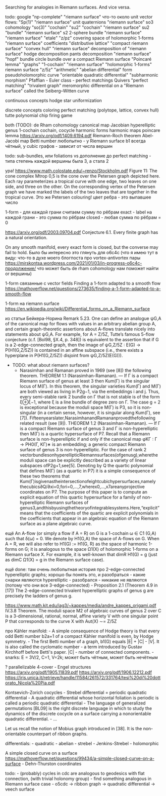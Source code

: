Searching for analogies in Riemann surfaces. And vice versa.


todo: google
    "np-complete" "riemann surface"
    что-то около unit vector flows:
        "Sp(1)" "riemann surface"
        unit quaternions "riemann surface"
        so3 cohomology
        "so(3)" "cochain"
        "su2" "cochain" "riemann surface"
        su2 "bundle" "riemann surface"
        s2 2-sphere bundle "riemann surface"
    "riemann surface" "etale" "z/pz" covering
    space of holomorphic 1-forms "riemann surface" coefficients
    "distributive lattice" "compact riemann surface"
    "convex hull" "riemann surface"
    decomposition of "riemann surface"
        hodge decomposition
        pants decomposition
    "riemann surface" "hopf" bundle
    circle bundle over a compact Riemann surface
    "Poincaré lemma" "graphs"
    "1-cochain" "riemann surface"
    "holomorphic 1-forms" riemann surface "z/5z"
    "arithmetic" "abelian differential" form
    pseudoholomorphic curve
    "orientable quadratic differential"
    "subharmonic morphism"
    Pfaffian
        - Euler class
        - perfect matchings
    Quivers "perfect matching" "trivalent graph"
    meromorphic differential on a "Riemann surface" called the Seiberg–Witten curve


continuous concepts
    hodge star
    uniformization

discrete concepts
    coloring
    perfect matching (polytope, lattice, convex hull)
    tutte polynomial
    chip firing game

both (TODO):
    de Rham cohomology
    canonical map
    Jacobian
    hyperelliptic
    genus
    1-cochain
    cochain, cocycle
    harmonic forms
    harmonic maps
    poincare lemma
        https://arxiv.org/pdf/1409.6194.pdf
    Riemann-Roch theorem
    Abel-Jacobi map
    Betti number
        любопытно - у Riemann surface b1 всегда чётный, у cubic графов - зависит от числа вершин



todo:
    sub-bundles, или foliations
    vs
    дополнение до perfect matching - типа степень каждой вершины была 3, а стала 2


ура!
https://www.math.colostate.edu/~renzo/Stockholm.pdf
Figure 11: The cone complex Mtrop
0,5
is the cone over the Petersen graph
depicted here. Each ray parameterizes a tropical curve with one edge, two
leaves on one side, and three on the other. On the corresponding vertex
of the Petersen graph we have marked the labels of the two leaves that are
together in the tropical curve.
Это же Petersen colouring! цвет ребра - это выпавшее число


1-form - для каждой грани считаем сумму по рёбрам
exact - label на каждой грани - это сумма по рёбрам
closed - любая сумма по рёбрам = 0

https://arxiv.org/pdf/2003.09704.pdf
Conjecture 6.1. Every finite graph has a natural orientation.

On any smooth manifold, every exact form is closed, but the converse may fail to hold.
Было бы интересно это глянуть для o6c4c (что я имею тут в виду: что-то в духе моего блогпоста про vortex-antivortex пары https://mirskontsa.wordpress.com/2021/01/03/in-progress-o6c4c-продолжение/ что может быть de rham cohomology нам поможет найти or вершины)

1-form связанные с vector fields
Finding a 1-form adapted to a smooth flow
https://mathoverflow.net/questions/273635/finding-a-1-form-adapted-to-a-smooth-flow

1-form на riemann surface
https://en.wikipedia.org/wiki/Differential_forms_on_a_Riemann_surface

из статьи Бейкера-Норина
Remark 5.23. One can define an analogue ψG,A of the canonical map for flows with values in an arbitrary abelian group A, and certain graph-theoretic assertions about A-flows translate nicely into statements about ψG,A.
For example, for A = Z/5Z, Tutte’s famous 5-flow conjecture (c.f. [Bol98, §X.4, p. 348]) is equivalent to the assertion that
    if G is a 2-edge-connected graph,
    then the image of ψG,Z/5Z : E(G) → P(H1(G,Z/5Z)) is contained in an affine subspace
    (i.e., there exists a hyperplane in P(H1(G,Z/5Z)) disjoint from ψG,Z/5Z(E(G))).
- TODO: what about riemann surfaces?
    - Narasimhan and Ramanan proved in 1969 (see [8]) the following theorem.
        THEOREM 1.1 (Narasimhan-Ramanan). — If Γ is a compact Riemann surface of genus at least 3 then Kum(Γ) is the singular locus of M(Γ).
        In this theorem, the singular varieties Kum(Γ) and M(Γ) are both viewed as living in P2g−1, via the embeddings i and j. Thus, every semi-stable rank 2 bundle on Γ that is not stable is of the form ξ⊕ξ−1, where ξ is a line bundle of degree zero on Γ. The case g = 2 is exceptional because the moduli space M(Γ) is P3, so it is non-singular (in a certain sense, however, it is singular along Kum(Γ), see [7]).
        Fifteenyearslater,NarasimhanandRamananprovedthefollowing related result (see [9]).
        THEOREM 1.2 (Narasimhan-Ramanan). — If Γ is a compact Riemann surface of genus 3 and Γ is non-hyperelliptic then M(Γ) is a quartic hypersurface of P7.
        Recall that a Riemann surface is non-hyperelliptic if and only if the canonical map φKΓ : Γ → PH0(Γ, KΓ)∗ is an embedding; a generic compact Riemann surface of genus 3 is non-hyperelliptic. For the case of rank 2 vectorbundlesonhyperellipticRiemannsurfaces(ofgenusg),wherethe moduli space can be explicitly described as a variety of linear subspaces ofP2g+1,see[5].
        Denoting by Q the quartic polynomial that defines M(Γ) (as a quartic in P7) it is a simple consequence of these two theorems that Kum(Γ)isgivenastheintersectionofeightcubichypersurfaces,namely thecubics∂Q/∂xi=0,fori=0,...,7,wherex0,...,x7areanyprojective coordinates on P7.
        The purpose of this paper is to compute an explicit equation of this quartic hypersurface for a family of non-hyperelliptic Riemann surfaces of genus3,andthisbyusingthetheoryofintegrablesystems.Here,“explicit” means that the coefficients of the quartic are explicit polynomials in the coefficients that appear in an algebraic equation of the Riemann surface as a plane algebraic curve.

ещё
An A-flow (or simply a flow if A = R) on G is a 1-cochain ω ∈ C1 (G,A) such that δ(ω) = 0. We denote by H1(G,A) the space of A-flows on G. When A = R, we will also refer to H1(G) := H1(G, R) as the space of harmonic 1-forms on G; it is analogous to the space Ω1(X) of holomorphic 1-forms on a Riemann surface X. For example, it is well-known that dimR H1(G) = g (just as dimC Ω1(X) = g in the Riemann surface case).

ещё
done: там очень любопытная история про 2-edge-connected hyperelliptic graphs; хорошо бы понять это, и разобраться - какие снарки являются hyperelliptic
    - разобрался - никакие не являются (потому что они все 3-edge-connected)
    - Proposition 2.1 (Theorem 4.9 in [17]) The 2-edge-connected trivalent hyperelliptic graphs of genus g are precisely the ladders of genus g.


https://www.math.kit.edu/iag3/~kappes/media/andre_kappes_origami.pdf
IV.3.8 Theorem. The moduli space M2 of algebraic curves of genus 2 over
C is a 3-dimensional, rational, normal, affine variety V with one singular
point P that corresponds to the curve X with Aut(X) ∼= Z/5Z



про Kähler manifold:
    - A simple consequence of Hodge theory is that every odd Betti number b2a+1 of a compact Kähler manifold is even, by Hodge symmetry.
    - The first Betti number of a graph, b1(G) equals |E| + |C| - |V|. It is also called the cyclomatic number - a term introduced by Gustav Kirchhoff before Betti's paper. |C| - number of connected components.
    - snarks: E = 3V/2, C=1, V=2k; может быть чётным, может быть нечётным


? parallelizable 4-cover
    - Engel structures
    https://arxiv.org/pdf/1905.11839.pdf
    https://arxiv.org/pdf/1906.12212.pdf
    https://iris.unica.it/retrieve/handle/11584/261572/331764/tesi%20di%20dottorato_Nicola%20Pia.pdf


Kontsevich-Zorich cocycles
    - Strebel differential = periodic quadratic differential
        -  A quadratic differential whose horizontal foliation is periodic is called a periodic quadratic differential
    - The language of generalized permutations [BL09] is the right discrete language in which to study the dynamics of the discrete cocycle on a surface carrying a nonorientable quadratic differential.
    - ...


Let us recall the notion of Mobius graph introduced in [38]. It is the non-orientable counterpart of ribbon graphs.

differentials:
    - quadratic
    - abelian
    - strebel
    - Jenkins-Strebel
    - holomorphic



A simple closed curve on a surface
https://mathoverflow.net/questions/99434/a-simple-closed-curve-on-a-surface
    - Dehn-Thurston coordinates

todo:
    - (probably) cycles in cdc are analogous to geodesics with flat connection, (with trivial holonomy group)
        - find something analogous in Riemann surface case
    - o5cdc -> ribbon graph -> quadratic differential -> veech surface
